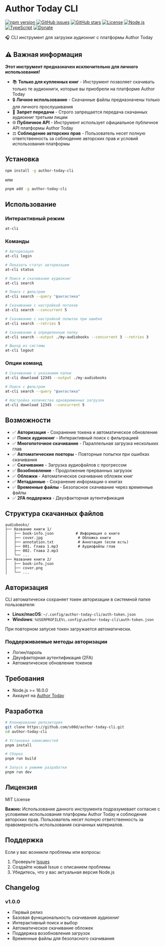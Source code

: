 # Author Today CLI

[![npm version](https://img.shields.io/npm/v/author-today-cli/latest?style=for-the-badge)](https://www.npmjs.com/package/author-today-cli)
[![GitHub issues](https://img.shields.io/github/issues/s00d/author-today-cli?style=for-the-badge)](https://github.com/s00d/author-today-cli/issues)
[![GitHub stars](https://img.shields.io/github/stars/s00d/author-today-cli?style=for-the-badge)](https://github.com/s00d/author-today-cli/stargazers)
[![License](https://img.shields.io/badge/License-MIT-green?style=for-the-badge)](https://github.com/s00d/author-today-cli/blob/main/LICENSE)
[![Node.js](https://img.shields.io/badge/Node.js-16%2B-green?style=for-the-badge)](https://nodejs.org/)
[![TypeScript](https://img.shields.io/badge/TypeScript-5%2B-blue?style=for-the-badge)](https://www.typescriptlang.org/)
[![Donate](https://img.shields.io/badge/Donate-Donationalerts-ff4081?style=for-the-badge)](https://www.donationalerts.com/r/s00d88)

🎧 CLI инструмент для загрузки аудиокниг с платформы Author Today

## ⚠️ Важная информация

**Этот инструмент предназначен исключительно для личного использования!**

- 📚 **Только для купленных книг** - Инструмент позволяет скачивать только те аудиокниги, которые вы приобрели на платформе Author Today
- 🔒 **Личное использование** - Скачанные файлы предназначены только для личного прослушивания
- 🚫 **Запрет передачи** - Строго запрещается передача скачанных аудиокниг третьим лицам
- 🌐 **Публичное API** - Инструмент использует официальное публичное API платформы Author Today
- ⚖️ **Соблюдение авторских прав** - Пользователь несет полную ответственность за соблюдение авторских прав и условий использования платформы

## Установка

```bash
npm install -g author-today-cli
```

или

```bash
pnpm add -g author-today-cli
```

## Использование

### Интерактивный режим

```bash
at-cli
```

### Команды

```bash
# Авторизация
at-cli login

# Показать статус авторизации
at-cli status

# Поиск и скачивание аудиокниг
at-cli search

# Поиск с фильтром
at-cli search --query "фантастика"

# Скачивание с настройкой потоков
at-cli search --concurrent 5

# Скачивание с настройкой попыток при ошибке
at-cli search --retries 5

# Скачивание в определенную папку
at-cli search --output ./my-audiobooks --concurrent 3 --retries 3

# Выход из системы
at-cli logout
```

### Опции команд

```bash
# Скачивание с указанием папки
at-cli download 12345 --output ./my-audiobooks

# Поиск с фильтром
at-cli search --query "фантастика"

# Настройка количества одновременных загрузок
at-cli download 12345 --concurrent 5
```

## Возможности

- ✅ **Авторизация** - Сохранение токена и автоматическое обновление
- ✅ **Поиск аудиокниг** - Интерактивный поиск с фильтрацией
- ✅ **Многопоточное скачивание** - Параллельная загрузка нескольких глав
- ✅ **Автоматические повторы** - Повторные попытки при ошибках скачивания
- ✅ **Скачивание** - Загрузка аудиофайлов с прогрессом
- ✅ **Возобновление** - Продолжение прерванных загрузок
- ✅ **Обложки** - Автоматическое скачивание обложек книг
- ✅ **Метаданные** - Сохранение информации о книгах
- ✅ **Временные файлы** - Безопасное скачивание через временные файлы
- ✅ **2FA поддержка** - Двухфакторная аутентификация

## Структура скачанных файлов

```
audiobooks/
├── Название книги 1/
│   ├── book-info.json          # Информация о книге
│   ├── cover.jpg                # Обложка книги
│   ├── annotation.txt           # Аннотация (если есть)
│   ├── 001. Глава 1.mp3         # Аудиофайлы глав
│   ├── 002. Глава 2.mp3
│   └── ...
├── Название книги 2/
│   ├── book-info.json
│   ├── cover.png
│   └── ...
```

## Авторизация

CLI автоматически сохраняет токен авторизации в системной папке пользователя:
- **Linux/macOS**: `~/.config/author-today-cli/auth-token.json`
- **Windows**: `%USERPROFILE%\.config\author-today-cli\auth-token.json`

При повторном запуске токен загружается автоматически.

### Поддерживаемые методы авторизации

- Логин/пароль
- Двухфакторная аутентификация (2FA)
- Автоматическое обновление токенов

## Требования

- Node.js >= 16.0.0
- Аккаунт на [Author Today](https://author.today)

## Разработка

```bash
# Клонирование репозитория
git clone https://github.com/s00d/author-today-cli.git
cd author-today-cli

# Установка зависимостей
pnpm install

# Сборка
pnpm run build

# Запуск в режиме разработки
pnpm run dev
```

## Лицензия

MIT License

**Важно:** Использование данного инструмента подразумевает согласие с условиями использования платформы Author Today и соблюдение авторских прав. Пользователь несет полную ответственность за правомерность использования скачанных материалов.

## Поддержка

Если у вас возникли проблемы или вопросы:

1. Проверьте [Issues](https://github.com/s00d/author-today-cli/issues)
2. Создайте новый Issue с описанием проблемы
3. Убедитесь, что у вас актуальная версия Node.js

## Changelog

### v1.0.0
- Первый релиз
- Базовая функциональность скачивания аудиокниг
- Интерактивный поиск и выбор
- Автоматическое скачивание обложек
- Поддержка возобновления загрузок
- Временные файлы для безопасного скачивания